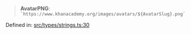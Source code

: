 > **AvatarPNG**: `` `https://www.khanacademy.org/images/avatars/${AvatarSlug}.png` ``

Defined in: [src/types/strings.ts:30](https://github.com/bhavjitChauhan/khan-api/blob/67d30ab4498111952301bcaddbef9a132bf75105/src/types/strings.ts#L30)
